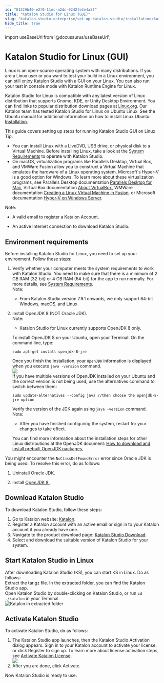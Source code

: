```yaml
---
id: "81229b40-e2f0-11ec-a2dc-0242fe3e4a3f"
title: "Katalon Studio for Linux (GUI)"
slug: "katalon-studio-enterprise/set-up-katalon-studio/installation/katalon-studio-for-linux-gui"
hide_title: true
---
```

import useBaseUrl from '@docusaurus/useBaseUrl';


# <a id="concept-2782" class="anchor_top_offset"/><a id="ariaid-title1" class="anchor_top_offset"/><span xmlns="http://www.w3.org/1999/xhtml" className="ph">Katalon Studio</span>  for Linux (GUI)

<p xmlns="http://www.w3.org/1999/xhtml" className="p">Linux is an open-source operating system with many distributions. If you are a Linux user or you want to test your build in a Linux environment, you can still enjoy <span className="ph">Katalon Studio</span> with a GUI on your Linux. You can also run your test in console mode with Katalon Runtime Engine for Linux.</p> 
<p xmlns="http://www.w3.org/1999/xhtml" className="p"><span className="ph">Katalon Studio</span> for Linux is compatible with any latest version of Linux distribution that supports Gnome, KDE, or Unity Desktop Environment. You can find links to popular distribution download pages at <a className="xref j-external-link" href="https://www.linux.org/pages/download/" target="_blank">Linux.org</a>. Our Katalon team has tested <span className="ph">Katalon Studio</span> for Linux on Ubuntu Linux. See the Ubuntu manual for additional information on how to install Linux Ubuntu: <a className="xref j-external-link" href="https://help.ubuntu.com/community/Installation" target="_blank">Installation</a>.</p> 
<div xmlns="http://www.w3.org/1999/xhtml" className="p">This guide covers setting up steps for running Katalon Studio GUI on Linux.<div className="note tip note_tip"><span className="note__title">Tip:</span> <ul className="ul"><li className="li">You can install Linux with a LiveDVD, USB drive, or physical disk to a Virtual Machine. Before installing Linux, take a look at the <a className="xref j-external-link" href="http://docs.katalon.com/display/KD/System+Requirements" target="_blank">System Requirements</a> to operate with Katalon Studio.</li><li className="li">On macOS, virtualization programs like Parallels Desktop, Virtual Box, and VMWare Fusion allow you to construct a Virtual Machine that emulates the hardware of a Linux operating system. Microsoft's Hyper-V is a good option for Windows. To learn more about these virtualization programs, see Parallels Desktop documentation <a className="xref j-external-link" href="https://www.parallels.com/products/desktop/resources/" target="_blank">Parallels Desktop for Mac</a>, Virtual Box documentation <a className="xref j-external-link" href="https://www.virtualbox.org/wiki/VirtualBox" target="_blank">About VirtualBox</a>, WMWare documentation <a className="xref j-external-link" href="https://docs.vmware.com/en/VMware-Fusion/12/com.vmware.fusion.using.doc/GUID-4919245A-CD5D-4FC7-B5D0-4D90DFAFC7F7.html" target="_blank">Creating a Linux Virtual Machine in Fusion</a>, or Microsoft documentation <a className="xref j-external-link" href="https://docs.microsoft.com/en-us/windows-server/virtualization/hyper-v/hyper-v-on-windows-server" target="_blank">Hyper-V on Windows Server</a>.</li></ul></div></div>
<div xmlns="http://www.w3.org/1999/xhtml" className="p"><div className="note note note_note"><span className="note__title">Note:</span> <ul className="ul"><li className="li">A valid email to register a Katalon Account.</li><li className="li"><p className="p">An active Internet connection to download <span className="ph">Katalon Studio</span>.</p></li></ul></div></div>

## <a id="task-5560" class="anchor_top_offset"/>Environment requirements

<section xmlns="http://www.w3.org/1999/xhtml" className="section context">Before installing <span className="ph">Katalon Studio</span> for Linux, you need to set up your environment. Follow these steps:</section> 
<ol xmlns="http://www.w3.org/1999/xhtml" className="ol steps"><li className="li step stepexpand"><span className="ph cmd">Verify whether your computer meets the system requirements to work with <span className="ph">Katalon Studio</span>. You need to make sure that there is a minimum of 2 GB RAM (32-bit) or 4 GB RAM (64-bit) for the app to run normally. For more details, see <a className="xref j-external-link" href="http://docs.katalon.com/display/KD/System+Requirements" target="_blank">System Requirements</a>.</span><div className="itemgroup info"><div className="note note note_note"><span className="note__title">Note:</span> <ul className="ul"><li className="li"><p className="p">From Katalon Studio version 7.9.1 onwards, we only support 64-bit Windows, macOS, and Linux.</p></li></ul></div></div></li><li className="li step stepexpand"><span className="ph cmd">Install OpenJDK 8 (NOT Oracle JDK).</span><div className="itemgroup info"><div className="note note note_note"><span className="note__title">Note:</span> <ul className="ul"><li className="li"><p className="p"><span className="ph">Katalon Studio</span> for Linux currently supports OpenJDK 8 only.</p></li></ul></div></div><div className="itemgroup info">To install OpenJDK 8 on your Ubuntu, open your Terminal. On the command line, type:<pre className="pre codeblock"><code>sudo apt-get install openjdk-8-jre</code></pre>Once you finish the installation, your <code className="ph codeph">OpenJDK</code> information is displayed when you execute  <code className="ph codeph">java -version</code> command.</div><div className="itemgroup stepxmp"><img className="image" src={useBaseUrl("/80fb3d20-e2f0-11ec-a2dc-0242fe3e4a3f.png")} /></div><div className="itemgroup info">If you have multiple versions of OpenJDK installed on your Ubuntu and the correct version is not being used, use the alternatives command to switch between them:<pre className="pre codeblock"><code>sudo update-alternatives --config java //then choose the openjdk-8-jre option</code></pre>Verify the version of the JDK again using <code className="ph codeph">java -version</code> command.<div className="note note note_note"><span className="note__title">Note:</span> <ul className="ul"><li className="li"><p className="p">After you have finished configuring the system, restart for your changes to take effect.</p></li></ul></div></div><div className="itemgroup info">You can find more information about the installation steps for other Linux distributions at the OpenJDK document: <a className="xref j-external-link" href="http://openjdk.java.net/install/" target="_blank">How to download and install prebuilt OpenJDK packages.</a></div></li></ol> 
<section xmlns="http://www.w3.org/1999/xhtml" className="section tasktroubleshooting">You might encounter the <code className="ph codeph">NoClassDefFoundError</code> error since Oracle JDK is being used. To resolve this error, do as follows:<ol className="ol"><li className="li"><p className="p">Uninstall Oracle JDK.</p></li><li className="li"><p className="p">Install <a className="xref j-external-link" href="http://openjdk.java.net/install/" target="_blank">OpenJDK 8.</a></p></li></ol></section> 

## <a id="task-2954" class="anchor_top_offset"/>Download <span xmlns="http://www.w3.org/1999/xhtml" className="ph">Katalon Studio</span>  

<section xmlns="http://www.w3.org/1999/xhtml" className="section context">To download <span className="ph">Katalon Studio</span>, follow these steps:</section> 
<ol xmlns="http://www.w3.org/1999/xhtml" className="ol steps"><li className="li step"><span className="ph cmd">Go to Katalon website: <a className="xref j-external-link" href="https://katalon.com/" target="_blank">Katalon</a>.</span></li><li className="li step"><span className="ph cmd">Register a Katalon account with an active email or sign in to your Katalon account if you already have one.</span></li><li className="li step"><span className="ph cmd">Navigate to the product download page: <a className="xref j-external-link" href="https://katalon.com/download/" target="_blank">Katalon Studio Download</a>.</span></li><li className="li step"><span className="ph cmd">Select and download  the suitable version of Katalon Studio for your system.</span></li></ol> 

## <a id="task-306" class="anchor_top_offset"/>Start <span xmlns="http://www.w3.org/1999/xhtml" className="ph">Katalon Studio</span>  in Linux

<section xmlns="http://www.w3.org/1999/xhtml" className="section context">After downloading <span className="ph">Katalon Studio (KS)</span>, you can start KS in Linux. Do as follows:</section> 
<div xmlns="http://www.w3.org/1999/xhtml" className="li step p"><span className="ph cmd">Extract the tar.gz file. In the extracted folder, you can find the <span className="ph">Katalon Studio</span> app.</span><div className="itemgroup info">Open <span className="ph">Katalon Studio</span> by double-clicking on <span className="ph">Katalon Studio</span>, or run <code className="ph codeph">cd ./katalon</code> in your Terminal.</div><div className="itemgroup stepxmp"><img className="image" width={500} src={useBaseUrl("/810a3140-e2f0-11ec-a2dc-0242fe3e4a3f.png")} alt="Katalon in extracted folder" /></div></div>

## <a id="task-7643" class="anchor_top_offset"/>Activate <span xmlns="http://www.w3.org/1999/xhtml" className="ph">Katalon Studio</span> 

<section xmlns="http://www.w3.org/1999/xhtml" className="section context">To activate <span className="ph">Katalon Studio</span>, do as follows:</section> 
<ol xmlns="http://www.w3.org/1999/xhtml" className="ol steps"><li className="li step stepexpand"><span className="ph cmd">The <span className="ph">Katalon Studio</span> app launches, then the <span className="ph uicontrol">Katalon Studio Activation</span> dialog appears. Sign in to your Katalon account to activate your license, or click <span className="ph uicontrol">Register</span> to sign up. To learn more about license activation steps, see <a className="xref" href="/docs/products-and-licenses/katalon-studio-enterprise-and-runtime-engine-licenses/activate-katalon-license">Activate Katalon License</a>.</span><div className="itemgroup stepxmp"><img className="image" width={500} src={useBaseUrl("/8102b730-e2f0-11ec-a2dc-0242fe3e4a3f.png")} /></div></li><li className="li step stepexpand"><span className="ph cmd">After you are done, click <span className="ph uicontrol">Activate</span>.</span></li></ol> 
<section xmlns="http://www.w3.org/1999/xhtml" className="section result">Now <span className="ph">Katalon Studio</span> is ready to use.</section> 
